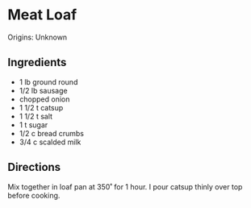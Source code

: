 # Meat Loaf

Origins:  Unknown

## Ingredients

- 1 lb ground round
- 1/2 lb sausage
- chopped onion
- 1 1/2 t catsup
- 1 1/2 t salt
- 1 t sugar
- 1/2 c bread crumbs
- 3/4 c scalded milk

## Directions

Mix together in loaf pan at 350˚ for 1 hour. I pour catsup thinly over top before cooking.